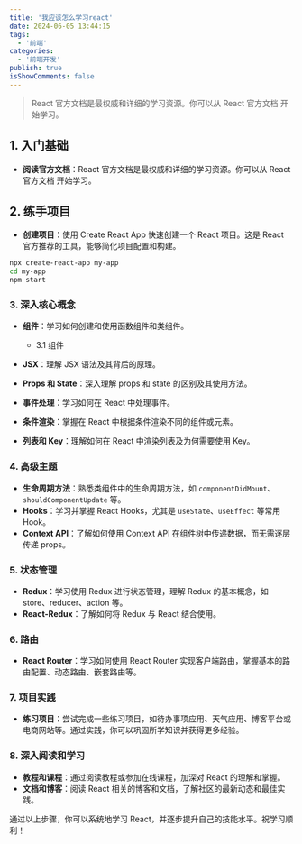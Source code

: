 ```yaml
---
title: '我应该怎么学习react'
date: 2024-06-05 13:44:15
tags:
  - '前端'
categories:
  - '前端开发'
publish: true
isShowComments: false
---
```


> React 官方文档是最权威和详细的学习资源。你可以从 React 官方文档 开始学习。

<!-- more -->

## 1. 入门基础
- **阅读官方文档**：React 官方文档是最权威和详细的学习资源。你可以从 React 官方文档 开始学习。

## 2. 练手项目
- **创建项目**：使用 Create React App 快速创建一个 React 项目。这是 React 官方推荐的工具，能够简化项目配置和构建。

```sh
npx create-react-app my-app
cd my-app
npm start
```


### 3. 深入核心概念

- **组件**：学习如何创建和使用函数组件和类组件。
    - 3.1 组件


- **JSX**：理解 JSX 语法及其背后的原理。
- **Props 和 State**：深入理解 props 和 state 的区别及其使用方法。
- **事件处理**：学习如何在 React 中处理事件。
- **条件渲染**：掌握在 React 中根据条件渲染不同的组件或元素。
- **列表和 Key**：理解如何在 React 中渲染列表及为何需要使用 Key。

### 4. 高级主题

- **生命周期方法**：熟悉类组件中的生命周期方法，如 `componentDidMount`、`shouldComponentUpdate` 等。
- **Hooks**：学习并掌握 React Hooks，尤其是 `useState`、`useEffect` 等常用 Hook。
- **Context API**：了解如何使用 Context API 在组件树中传递数据，而无需逐层传递 props。

### 5. 状态管理

- **Redux**：学习使用 Redux 进行状态管理，理解 Redux 的基本概念，如 store、reducer、action 等。
- **React-Redux**：了解如何将 Redux 与 React 结合使用。

### 6. 路由

- **React Router**：学习如何使用 React Router 实现客户端路由，掌握基本的路由配置、动态路由、嵌套路由等。

### 7. 项目实践

- **练习项目**：尝试完成一些练习项目，如待办事项应用、天气应用、博客平台或电商网站等。通过实践，你可以巩固所学知识并获得更多经验。

### 8. 深入阅读和学习

- **教程和课程**：通过阅读教程或参加在线课程，加深对 React 的理解和掌握。
- **文档和博客**：阅读 React 相关的博客和文档，了解社区的最新动态和最佳实践。

通过以上步骤，你可以系统地学习 React，并逐步提升自己的技能水平。祝学习顺利！

